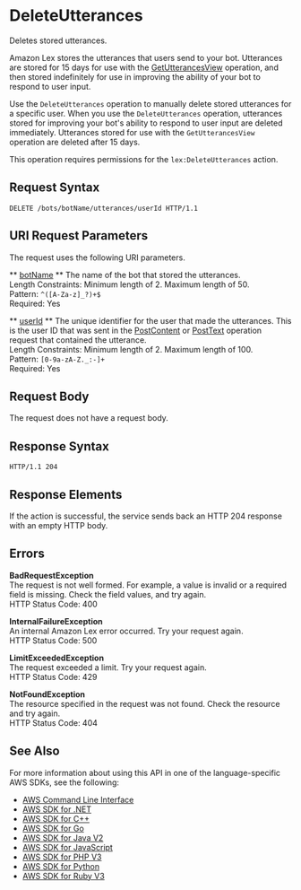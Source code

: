 # DeleteUtterances<a name="API_DeleteUtterances"></a>

Deletes stored utterances\.

Amazon Lex stores the utterances that users send to your bot\. Utterances are stored for 15 days for use with the [GetUtterancesView](API_GetUtterancesView.md) operation, and then stored indefinitely for use in improving the ability of your bot to respond to user input\.

Use the `DeleteUtterances` operation to manually delete stored utterances for a specific user\. When you use the `DeleteUtterances` operation, utterances stored for improving your bot's ability to respond to user input are deleted immediately\. Utterances stored for use with the `GetUtterancesView` operation are deleted after 15 days\.

This operation requires permissions for the `lex:DeleteUtterances` action\.

## Request Syntax<a name="API_DeleteUtterances_RequestSyntax"></a>

```
DELETE /bots/botName/utterances/userId HTTP/1.1
```

## URI Request Parameters<a name="API_DeleteUtterances_RequestParameters"></a>

The request uses the following URI parameters\.

 ** [botName](#API_DeleteUtterances_RequestSyntax) **   <a name="lex-DeleteUtterances-request-botName"></a>
The name of the bot that stored the utterances\.  
Length Constraints: Minimum length of 2\. Maximum length of 50\.  
Pattern: `^([A-Za-z]_?)+$`   
Required: Yes

 ** [userId](#API_DeleteUtterances_RequestSyntax) **   <a name="lex-DeleteUtterances-request-userId"></a>
 The unique identifier for the user that made the utterances\. This is the user ID that was sent in the [PostContent](http://docs.aws.amazon.com/lex/latest/dg/API_runtime_PostContent.html) or [PostText](http://docs.aws.amazon.com/lex/latest/dg/API_runtime_PostText.html) operation request that contained the utterance\.  
Length Constraints: Minimum length of 2\. Maximum length of 100\.  
Pattern: `[0-9a-zA-Z._:-]+`   
Required: Yes

## Request Body<a name="API_DeleteUtterances_RequestBody"></a>

The request does not have a request body\.

## Response Syntax<a name="API_DeleteUtterances_ResponseSyntax"></a>

```
HTTP/1.1 204
```

## Response Elements<a name="API_DeleteUtterances_ResponseElements"></a>

If the action is successful, the service sends back an HTTP 204 response with an empty HTTP body\.

## Errors<a name="API_DeleteUtterances_Errors"></a>

 **BadRequestException**   
The request is not well formed\. For example, a value is invalid or a required field is missing\. Check the field values, and try again\.  
HTTP Status Code: 400

 **InternalFailureException**   
An internal Amazon Lex error occurred\. Try your request again\.  
HTTP Status Code: 500

 **LimitExceededException**   
The request exceeded a limit\. Try your request again\.  
HTTP Status Code: 429

 **NotFoundException**   
The resource specified in the request was not found\. Check the resource and try again\.  
HTTP Status Code: 404

## See Also<a name="API_DeleteUtterances_SeeAlso"></a>

For more information about using this API in one of the language\-specific AWS SDKs, see the following:
+  [ AWS Command Line Interface](https://docs.aws.amazon.com/goto/aws-cli/lex-models-2017-04-19/DeleteUtterances) 
+  [ AWS SDK for \.NET](https://docs.aws.amazon.com/goto/DotNetSDKV3/lex-models-2017-04-19/DeleteUtterances) 
+  [ AWS SDK for C\+\+](https://docs.aws.amazon.com/goto/SdkForCpp/lex-models-2017-04-19/DeleteUtterances) 
+  [ AWS SDK for Go](https://docs.aws.amazon.com/goto/SdkForGoV1/lex-models-2017-04-19/DeleteUtterances) 
+  [ AWS SDK for Java V2](https://docs.aws.amazon.com/goto/SdkForJavaV2/lex-models-2017-04-19/DeleteUtterances) 
+  [ AWS SDK for JavaScript](https://docs.aws.amazon.com/goto/AWSJavaScriptSDK/lex-models-2017-04-19/DeleteUtterances) 
+  [ AWS SDK for PHP V3](https://docs.aws.amazon.com/goto/SdkForPHPV3/lex-models-2017-04-19/DeleteUtterances) 
+  [ AWS SDK for Python](https://docs.aws.amazon.com/goto/boto3/lex-models-2017-04-19/DeleteUtterances) 
+  [ AWS SDK for Ruby V3](https://docs.aws.amazon.com/goto/SdkForRubyV3/lex-models-2017-04-19/DeleteUtterances) 